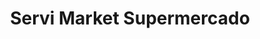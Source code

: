 ---
title: "Servi Market Supermercado"
url: /san-jose/servi-market-supermercado/
shop: Supermarkt
---